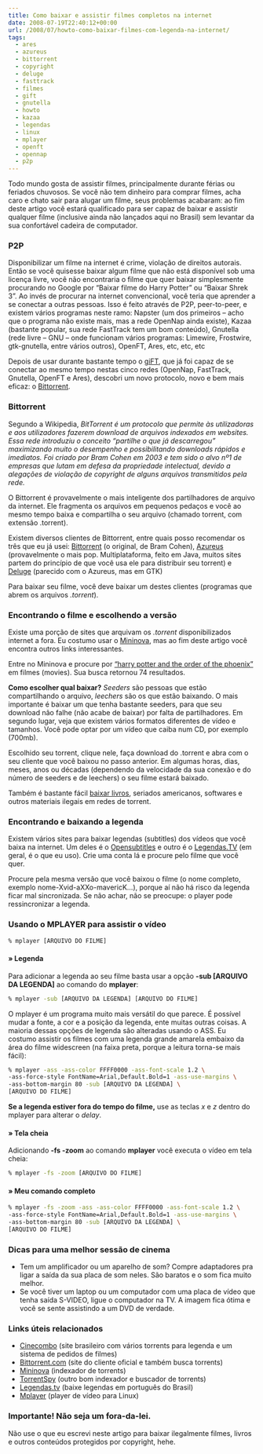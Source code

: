 ```yaml
---
title: Como baixar e assistir filmes completos na internet
date: 2008-07-19T22:40:12+00:00
url: /2008/07/howto-como-baixar-filmes-com-legenda-na-internet/
tags:
  - ares
  - azureus
  - bittorrent
  - copyright
  - deluge
  - fasttrack
  - filmes
  - gift
  - gnutella
  - howto
  - kazaa
  - legendas
  - linux
  - mplayer
  - openft
  - opennap
  - p2p
---
```


Todo mundo gosta de assistir filmes, principalmente durante férias ou feriados chuvosos. Se você não tem dinheiro para comprar filmes, acha caro e chato sair para alugar um filme, seus problemas acabaram: ao fim deste artigo você estará qualificado para ser capaz de baixar e assistir qualquer filme (inclusive ainda não lançados aqui no Brasil) sem levantar da sua confortável cadeira de computador.

### P2P

Disponibilizar um filme na internet é crime, violação de direitos autorais. Então se você quisesse baixar algum filme que não está disponível sob uma licença livre, você não encontraria o filme que quer baixar simplesmente procurando no Google por “Baixar filme do Harry Potter” ou “Baixar Shrek 3”. Ao invés de procurar na internet convencional, você teria que aprender a se conectar a outras pessoas. Isso é feito através de P2P, peer-to-peer, e existem vários programas neste ramo: Napster (um dos primeiros – acho que o programa não existe mais, mas a rede OpenNap ainda existe), Kazaa (bastante popular, sua rede FastTrack tem um bom conteúdo), Gnutella (rede livre – GNU – onde funcionam vários programas: Limewire, Frostwire, gtk-gnutella, entre vários outros), OpenFT, Ares, etc, etc, etc

Depois de usar durante bastante tempo o [giFT][1], que já foi capaz de se conectar ao mesmo tempo nestas cinco redes (OpenNap, FastTrack, Gnutella, OpenFT e Ares), descobri um novo protocolo, novo e bem mais eficaz: o [Bittorrent][2].

### Bittorrent

Segundo a Wikipedia, _BitTorrent é um protocolo que permite às utilizadoras e aos utilizadores fazerem download de arquivos indexados em websites. Essa rede introduziu o conceito “partilhe o que já descarregou” maximizando muito o desempenho e possibilitando downloads rápidos e imediatos. Foi criado por Bram Cohen em 2003 e tem sido o alvo nº1 de empresas que lutam em defesa da propriedade intelectual, devido a alegações de violação de copyright de alguns arquivos transmitidos pela rede._

O Bittorrent é provavelmente o mais inteligente dos partilhadores de arquivo da internet. Ele fragmenta os arquivos em pequenos pedaços e você ao mesmo tempo baixa e compartilha o seu arquivo (chamado torrent, com extensão .torrent).

Existem diversos clientes de Bittorrent, entre quais posso recomendar os três que eu já usei: [Bittorrent][2] (o original, de Bram Cohen), [Azureus][3] (provavelmente o mais pop. Multiplataforma, feito em Java, muitos sites partem do princípio de que você usa ele para distribuir seu torrent) e [Deluge][4] (parecido com o Azureus, mas em GTK)

Para baixar seu filme, você deve baixar um destes clientes (programas que abrem os arquivos _.torrent_).

### Encontrando o filme e escolhendo a versão

Existe uma porção de sites que arquivam os _.torrent_ disponibilizados internet a fora. Eu costumo usar o [Mininova][5], mas ao fim deste artigo você encontra outros links interessantes.

Entre no Mininova e procure por [“harry potter and the order of the phoenix”][6] em filmes (movies). Sua busca retornou 74 resultados.

**Como escolher qual baixar?** _Seeders_ são pessoas que estão compartilhando o arquivo, _leechers_ são os que estão baixando. O mais importante é baixar um que tenha bastante seeders, para que seu download não falhe (não acabe de baixar) por falta de partilhadores. Em segundo lugar, veja que existem vários formatos diferentes de vídeo e tamanhos. Você pode optar por um vídeo que caiba num CD, por exemplo (700mb).

Escolhido seu torrent, clique nele, faça download do .torrent e abra com o seu cliente que você baixou no passo anterior. Em algumas horas, dias, meses, anos ou décadas (dependendo da velocidade da sua conexão e do número de seeders e de leechers) o seu filme estará baixado.

Também é bastante fácil [baixar livros][7], seriados americanos, softwares e outros materiais ilegais em redes de torrent.

### Encontrando e baixando a legenda

Existem vários sites para baixar legendas (subtitles) dos vídeos que você baixa na internet. Um deles é o [Opensubtitles][8] e outro é o [Legendas.TV][9] (em geral, é o que eu uso). Crie uma conta lá e procure pelo filme que você quer.

Procure pela mesma versão que você baixou o filme (o nome completo, exemplo nome-Xvid-aXXo-mavericK…), porque aí não há risco da legenda ficar mal sincronizada. Se não achar, não se preocupe: o player pode ressincronizar a legenda.

### Usando o MPLAYER para assistir o vídeo

```bash
% mplayer [ARQUIVO DO FILME]
```

#### » Legenda

Para adicionar a legenda ao seu filme basta usar a opção **-sub [ARQUIVO DA LEGENDA]** ao comando do **mplayer**:

```bash
% mplayer -sub [ARQUIVO DA LEGENDA] [ARQUIVO DO FILME]
```

O mplayer é um programa muito mais versátil do que parece. É possível mudar a fonte, a cor e a posição da legenda, ente muitas outras coisas. A maioria dessas opções de legenda são alteradas usando o ASS. Eu costumo assistir os filmes com uma legenda grande amarela embaixo da área do filme widescreen (na faixa preta, porque a leitura torna-se mais fácil):

```bash
% mplayer -ass -ass-color FFFF0000 -ass-font-scale 1.2 \
-ass-force-style FontName=Arial,Default.Bold=1 -ass-use-margins \
-ass-bottom-margin 80 -sub [ARQUIVO DA LEGENDA] \
[ARQUIVO DO FILME]
```

**Se a legenda estiver fora do tempo do filme,** use as teclas _x_ e _z_ dentro do mplayer para alterar o _delay_.

#### » Tela cheia

Adicionando **-fs -zoom** ao comando **mplayer** você executa o vídeo em tela cheia:

```bash
% mplayer -fs -zoom [ARQUIVO DO FILME]
```

#### » Meu comando completo

```bash
% mplayer -fs -zoom -ass -ass-color FFFF0000 -ass-font-scale 1.2 \
-ass-force-style FontName=Arial,Default.Bold=1 -ass-use-margins \
-ass-bottom-margin 80 -sub [ARQUIVO DA LEGENDA] \
[ARQUIVO DO FILME]
```

### Dicas para uma melhor sessão de cinema

- Tem um amplificador ou um aparelho de som? Compre adaptadores pra ligar a saída da sua placa de som neles. São baratos e o som fica muito melhor.
- Se você tiver um laptop ou um computador com uma placa de vídeo que tenha saída S-VIDEO, ligue o computador na TV. A imagem fica ótima e você se sente assistindo a um DVD de verdade.

### Links úteis relacionados

- [Cinecombo][10] (site brasileiro com vários torrents para legenda e um sistema de pedidos de filmes)</a>
- [Bittorrent.com][2] (site do cliente oficial e também busca torrents)
- [Mininova][5] (indexador de torrents)
- [TorrentSpy][11] (outro bom indexador e buscador de torrents)
- [Legendas.tv][9] (baixe legendas em português do Brasil)
- [Mplayer][12] (player de vídeo para Linux)

### Importante! Não seja um fora-da-lei.

Não use o que eu escrevi neste artigo para baixar ilegalmente filmes, livros e outros conteúdos protegidos por copyright, hehe.

[1]: http://gift.sourceforge.net/
[2]: http://www.bittorrent.com/
[3]: http://azureus.sourceforge.net/
[4]: http://www.deluge-torrent.org/
[5]: http://www.mininova.org/
[6]: http://www.mininova.org/search/harry+potter+and+the+order+of+the+phoenix/4
[7]: /2007/07/como-baixar-harry-potter-7/
[8]: http://www.opensubtitles.org/pt
[9]: http://www.legendas.tv/
[10]: http://cinecombo.blogspot.com/
[11]: http://www.torrentspy.com/
[12]: http://www.mplayerhq.hu/
